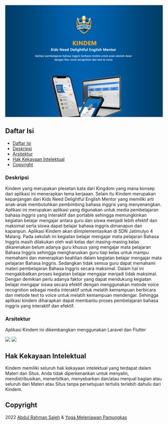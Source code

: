 <img src="https://github.com/Kindem-App/.github/blob/main/preview.jpg" >

## Daftar Isi
  - [Daftar Isi](#daftar-isi)
  - [Deskripsi](#deskripsi)
  - [Arsitektur](#arsitektur)
  - [Hak Kekayaan Intelektual](#hak-kekayaan-intelektual)
  - [Copyright](#copyright)
  
### Deskripsi
<p>Kindem yang merupakan plesetan kata dari Kingdom yang mana konsep dari aplikasi ini menerapkan tema kerjaaan. Selain itu Kindem merupakan kepanjangan dari Kids Need Delightful English Mentor yang memiliki arti anak-anak membutuhkan pembimbing bahasa inggris yang menyenangkan. Aplikasi ini merupakan aplikasi yang digunakan untuk media pembelajaran bahasa inggris yang interaktif dan portable sehingga memungkinkan kegiatan belajar mengajar antara guru dan siswa menjadi lebih efektif dan maksimal serta siswa dapat belajar bahasa inggris dimanapun dan kapanpun. Aplikasi Kindem akan diimplementasikan di SDN Jatimulyo 4 Malang. Pada sekolah ini kegiatan belajar mengajar mata pelajaran Bahasa Inggris masih dilakukan oleh wali kelas dari masing-masing kelas dikarenakan belum adanya guru khusus yang mengajar mata pelajaran Bahasa Inggris sehingga mengharuskan guru tiap kelas untuk mampu memahami dan menerapkan keahlian dalam kegiatan belajar mengajar mata pelajaran Bahasa Inggris. Sedangkan tidak semua guru dapat memahami materi pembelajaran Bahasa Inggris secara maksimal. Dalam hal ini mengakibatkan proses kegiatan belajar mengajar menjadi tidak maksimal. Dengan demikian perlu adanya faktor yang dapat mendukung kegiatan belajar mengajar siswa secara efektif dengan menggunakan metode voice recognition sebagai media interaktif untuk melatih kemampuan berbicara dan metode text to voice untuk melatih kemampuan mendengar. Sehingga aplikasi kindem diharapkan dapat membantu proses pembelajaran bahasa inggris yang interaktif dan efektif.</p>

### Arsitektur
<p>Aplikasi Kindem ini dikembangkan menggunakan Laravel dan Flutter</p>
<a href="https://laravel.com/"><img src="https://upload.wikimedia.org/wikipedia/commons/thumb/9/9a/Laravel.svg/985px-Laravel.svg.png" width="40"></a>
<a href="https://flutter.dev/"><img src="https://res.cloudinary.com/startup-grind/image/upload/c_fill,dpr_2.0,f_auto,g_center,h_500,q_auto:good,w_500/v1/gcs/platform-data-dsc/events/1_5-aoK8IBmXve5whBQM90GA.png" width="40"></a>

## Hak Kekayaan Intelektual

Kindem memiliki seluruh hak kekayaan intelektual yang terdapat dalam Materi dan Situs. Anda tidak diperkenankan untuk menyalin, mendistribusikan, menerbitkan, menyebarkan dan/atau menjual bagian atau seluruh dari Materi atau Situs tanpa persetujuan tertulis terlebih dahulu dari Kindem.

## Copyright
2022 [Abdul Rahman Saleh](https://www.linkedin.com/in/abdul-rahman-saleh-714120217/) & [Yoga Meleniawan Pamungkas](https://www.linked.in/id/yogameleniawan)
